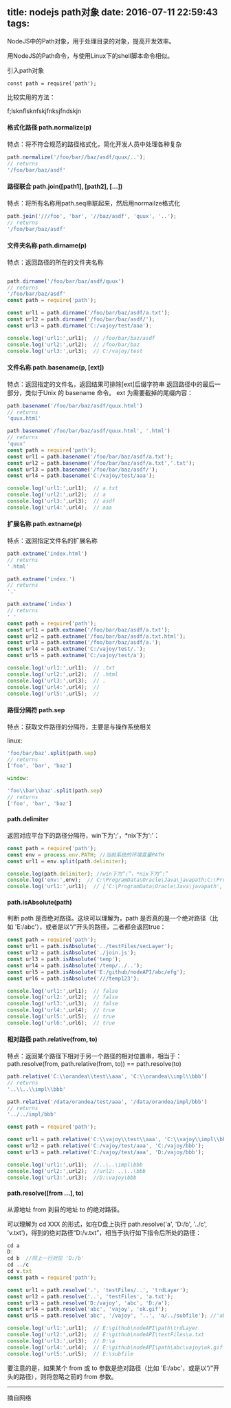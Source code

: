 title: nodejs path对象
date: 2016-07-11 22:59:43
tags:
---
NodeJS中的Path对象，用于处理目录的对象，提高开发效率。

用NodeJS的Path命令，与使用Linux下的shell脚本命令相似。

引入path对象

`const path = require('path');`

比较实用的方法：

<!--more-->

f;lsknflsknfskjfnksjfndskjn

#### 格式化路径  path.normalize(p)  ####

特点：将不符合规范的路径格式化，简化开发人员中处理各种复杂

```javascript
path.normalize('/foo/bar//baz/asdf/quux/..');
// returns
'/foo/bar/baz/asdf'
```
#### 路径联合 path.join([path1], [path2], [...])  ####

特点：将所有名称用path.seq串联起来，然后用normailze格式化

```javascript
path.join('///foo', 'bar', '//baz/asdf', 'quux', '..');
// returns
'/foo/bar/baz/asdf'
```

#### 文件夹名称 path.dirname(p)  ####

特点：返回路径的所在的文件夹名称

```javascript

path.dirname('/foo/bar/baz/asdf/quux')
// returns
'/foo/bar/baz/asdf'
const path = require('path');

const url1 = path.dirname('/foo/bar/baz/asdf/a.txt');
const url2 = path.dirname('/foo/bar/baz/asdf/');
const url3 = path.dirname('C:/vajoy/test/aaa');

console.log('url1:',url1);  // /foo/bar/baz/asdf
console.log('url2:',url2);  // /foo/bar/baz
console.log('url3:',url3);  // C:/vajoy/test
```

#### 文件名称 path.basename(p, [ext])  ####

特点：返回指定的文件名，返回结果可排除[ext]后缀字符串 返回路径中的最后一部分，类似于Unix 的 basename 命令。 ext 为需要截掉的尾缀内容：

```javascript
path.basename('/foo/bar/baz/asdf/quux.html')
// returns
'quux.html'

path.basename('/foo/bar/baz/asdf/quux.html', '.html')
// returns
'quux'
const path = require('path');
const url1 = path.basename('/foo/bar/baz/asdf/a.txt');
const url2 = path.basename('/foo/bar/baz/asdf/a.txt','.txt');
const url3 = path.basename('/foo/bar/baz/asdf/');
const url4 = path.basename('C:/vajoy/test/aaa');

console.log('url1:',url1);  // a.txt
console.log('url2:',url2);  // a
console.log('url3:',url3);  // asdf
console.log('url4:',url4);  // aaa
```

#### 扩展名称 path.extname(p)  ####

 特点：返回指定文件名的扩展名称

```javascript
path.extname('index.html')
// returns
'.html'

path.extname('index.')
// returns
'.'

path.extname('index')
// returns
' '
const path = require('path');
const url1 = path.extname('/foo/bar/baz/asdf/a.txt');
const url2 = path.extname('/foo/bar/baz/asdf/a.txt.html');
const url3 = path.extname('/foo/bar/baz/asdf/a.');
const url4 = path.extname('C:/vajoy/test/.');
const url5 = path.extname('C:/vajoy/test/a');

console.log('url1:',url1);  // .txt
console.log('url2:',url2);  // .html
console.log('url3:',url3);  // .
console.log('url4:',url4);  //
console.log('url5:',url5);  //
```

#### 路径分隔符 path.sep  ####

特点：获取文件路径的分隔符，主要是与操作系统相关

linux:

```javascript
'foo/bar/baz'.split(path.sep)
// returns
['foo', 'bar', 'baz']

window:

'foo\\bar\\baz'.split(path.sep)
// returns
['foo', 'bar', 'baz']
```

#### path.delimiter ####

返回对应平台下的路径分隔符，win下为';'，*nix下为':'：

```javascript
const path = require('path');
const env = process.env.PATH; //当前系统的环境变量PATH
const url1 = env.split(path.delimiter);

console.log(path.delimiter); //win下为“;”，*nix下为“:”
console.log('env:',env);  // C:\ProgramData\Oracle\Java\javapath;C:\Program Files (x86)\Intel\iCLS Client\;
console.log('url1:',url1);  // ['C:\ProgramData\Oracle\Java\javapath','C:\Program Files (x86)\Intel\iCLS Client\']
```

#### path.isAbsolute(path) ####

判断 path 是否绝对路径。这块可以理解为，path 是否真的是一个绝对路径（比如 'E:/abc'），或者是以“/”开头的路径，二者都会返回true：

```javascript
const path = require('path');
const url1 = path.isAbsolute('../testFiles/secLayer');
const url2 = path.isAbsolute('./join.js');
const url3 = path.isAbsolute('temp');
const url4 = path.isAbsolute('/temp/../..');
const url5 = path.isAbsolute('E:/github/nodeAPI/abc/efg');
const url6 = path.isAbsolute('///temp123');

console.log('url1:',url1);  // false
console.log('url2:',url2);  // false
console.log('url3:',url3);  // false
console.log('url4:',url4);  // true
console.log('url5:',url5);  // true
console.log('url6:',url6);  // true
```

#### 相对路径 path.relative(from, to)  ####

特点：返回某个路径下相对于另一个路径的相对位置串，相当于：path.resolve(from, path.relative(from, to)) == path.resolve(to)

```javascript
path.relative('C:\\orandea\\test\\aaa', 'C:\\orandea\\impl\\bbb')
// returns
'..\\..\\impl\\bbb'

path.relative('/data/orandea/test/aaa', '/data/orandea/impl/bbb')
// returns
'../../impl/bbb'

const path = require('path');

const url1 = path.relative('C:\\vajoy\\test\\aaa', 'C:\\vajoy\\impl\\bbb');
const url2 = path.relative('C:/vajoy/test/aaa', 'C:/vajoy/bbb');
const url3 = path.relative('C:/vajoy/test/aaa', 'D:/vajoy/bbb');

console.log('url1:',url1);  //..\..\impl\bbb
console.log('url2:',url2);  //url2: ..\..\bbb
console.log('url3:',url3);  //D:\vajoy\bbb
```

#### path.resolve([from ...], to) ####

从源地址 from 到目的地址 to 的绝对路径。

可以理解为 cd XXX 的形式，如在D盘上执行 path.resolve('a', 'D:/b', '../c', 'v.txt')，得到的绝对路径“D:/v.txt”，相当于执行如下指令后所处的路径：

```javascript
cd a
D:
cd b  //同上一行对应 'D:/b'
cd ../c
cd v.txt
const path = require('path');

const url1 = path.resolve('.', 'testFiles/..', 'trdLayer');
const url2 = path.resolve('..', 'testFiles', 'a.txt');
const url3 = path.resolve('D:/vajoy', 'abc', 'D:/a');
const url4 = path.resolve('abc', 'vajoy', 'ok.gif');
const url5 = path.resolve('abc', '/vajoy', '..', 'a/../subfile'); //'abc'参数将被忽略，源路径改从'E:/vajoy'开始

console.log('url1:',url1);  // E:\github\nodeAPI\path\trdLayer
console.log('url2:',url2);  // E:\github\nodeAPI\testFiles\a.txt
console.log('url3:',url3);  // D:\a
console.log('url4:',url4);  // E:\github\nodeAPI\path\abc\vajoy\ok.gif
console.log('url5:',url5);  // E:\subfile
```

要注意的是，如果某个 from 或 to 参数是绝对路径（比如 'E:/abc'，或是以“/”开头的路径），则将忽略之前的 from 参数。

<hr/>

摘自网络
